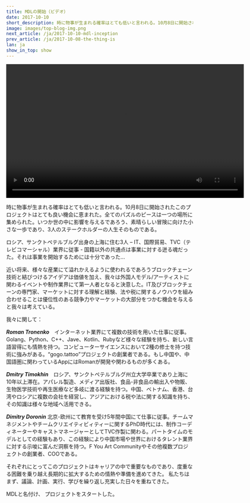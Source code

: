 ```yaml
---
title: MDLの開始（ビデオ）
date: 2017-10-10
short_description: 時に物事が生まれる確率はとても低いと言われる。10月8日に開始されたこのプロジェクトはとても良い機会に恵まれた。
image: images/top-blog-img.png
next_article: /ja/2017-10-10-mdl-inception
prev_article: /ja/2017-10-08-the-thing-is
lan: ja
show_in_top: show
---
```


<video width="640" height="360" controls>
  <source src="https://ipfs.io/ipfs/QmeqKazV19qNmysr6yfuxmVujN2wq6fzJqZUZhqSSCRo46" type="video/mp4">
Your browser does not support the video tag.
</video>

時に物事が生まれる確率はとても低いと言われる。10月8日に開始されたこのプロジェクトはとても良い機会に恵まれた。全てのパズルのピースは一つの場所に集められた。いつか世の中に影響を与えるであろう、素晴らしい冒険に向けた小さな一歩であり、3人のステークホルダーの人生そのものである。

ロシア、サンクトペテルブルグ出身の上海に住む3人 – IT、国際貿易、TVC（テレビコマーシャル）業界に従事 - 国籍以外の共通点は事業に対する迸る魂だった。それは事業を開始するためには十分であった…

近い将来、様々な産業にて溢れかえるように使われるであろうブロックチェーン技術と結びつけるアイデアは価値を加え、我々は外国人モデル/アーティストに関わるイベントや制作業界にて第一人者となると決意した。IT及びブロックチェーンの専門家、マーケットに対する理解と経験、法や税に関するノウハウを組み合わせることは優位性のある競争力やマーケットの大部分をつかむ機会を与えると我々は考えている。

我々に関して：

***Roman Tronenko***　インターネット業界にて複数の技術を用いた仕事に従事。Golang、Python、C++、Jave、Kotlin、Rubyなど様々な経験を持ち、新しい言語習得にも情熱を持つ。コンピューターサイエンスにおいて2種の修士を持つ技術に強みがある。“gogo.tattoo”プロジェクトの創業者である。もし中国や、中国語圏に関わっているAppにはRomanが開発や関わるものが多くある。

***Dmitry Timokhin***　ロシア、サンクトペテルブルグ州立大学卒業であり上海に10年以上滞在。アパレル製造、メディア出版社、食品-非食品の輸出入や物販、生物医学技術や再生医療など多岐に渡る経験を持つ。中国、ベトナム、香港、台湾やロシアに複数の会社を経営し、アジアにおける税や法に関する知識を持ち、その知識は様々な地域へ活用できる。

***Dimitry Doronin***   北京-欧州にて教育を受け5年間中国にて仕事に従事。チームマネジメントやチームクリエイティビィティーに関するPhD時代には、制作コーディネーターやキャストマネージャーとしてTVC作製に関わる。パートタイムのモデルとしての経験もあり、この経験により中国市場や世界におけるタレント業界に対する示唆に富んだ洞察を持つ。F You Art Communityやその他複数プロジェクトの創業者、COOである。

それぞれにとってこのプロジェクトはキャリアの中で重要なものであり、度重なる困難を乗り越え長期的に拡大するための情熱や準備を進めてきた。
私たちはまず、議論、計画、実行、学びを繰り返し充実した日々を重ねてきた。

MDLと名付け、 プロジェクトをスタートした。
